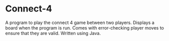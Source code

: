 # Connect-4

A program to play the connect 4 game between two players. Displays a board when the program is run. Comes with error-checking player moves to ensure that they are valid. Written using Java. 
